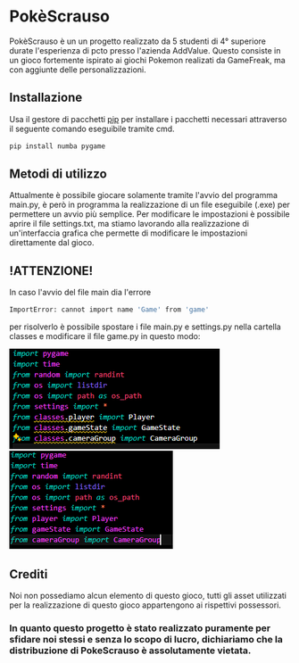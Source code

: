 # PokèScrauso

PokèScrauso è un un progetto realizzato da 5 studenti di 4° superiore durate l'esperienza di pcto presso l'azienda AddValue.
Questo consiste in un gioco fortemente ispirato ai giochi Pokemon realizati da GameFreak, ma con aggiunte delle personalizzazioni.


## Installazione

Usa il gestore di pacchetti [pip](https://pip.pypa.io/en/stable/) per installare i pacchetti necessari attraverso il seguente comando eseguibile tramite cmd.

```bash
pip install numba pygame 
```

## Metodi di utilizzo

Attualmente è possibile giocare solamente tramite l'avvio del programma main.py, è però in programma la realizzazione di un file eseguibile (.exe) per permettere un avvio più semplice.
Per modificare le impostazioni è possibile aprire il file settings.txt, ma stiamo lavorando alla realizzazione di un'interfaccia grafica che permette di modificare le impostazioni direttamente dal gioco.

## !ATTENZIONE!

In caso l'avvio del file main dia l'errore  
```bash
ImportError: cannot import name 'Game' from 'game'
```
per risolverlo è possibile spostare i file main.py e settings.py nella cartella classes e modificare il file game.py in questo modo:

![before](./data/screen_before.png)
![after](./data/screen_after.png)

## Crediti
Noi non possediamo alcun elemento di questo gioco, tutti gli asset utilizzati per la realizzazione di questo gioco appartengono ai rispettivi possessori.

### In quanto questo progetto è stato realizzato puramente per sfidare noi stessi e senza lo scopo di lucro, dichiariamo che la distribuzione di PokeScrauso è assolutamente vietata.